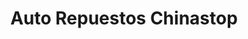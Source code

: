 ---
title: "Auto Repuestos Chinastop"
url: /caracas/auto-repuestos-chinastop/
shop: piezas de automóviles
---